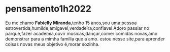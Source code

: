 # pensamento1h2022
Eu me chamo **Fabielly Miranda**,tenho 15 anos,sou uma pessoa estrovertida,humilde,amigavel,verdadeira,confiavel.Adoro passiar no parque,fazer academia,ouvir musicas,dançar,comer comidas novas,amo demonstrar para a mimha familia que a amo.
estou nesse site,para aprender coisas novas 
meus objetivo é,morar sozinha.
